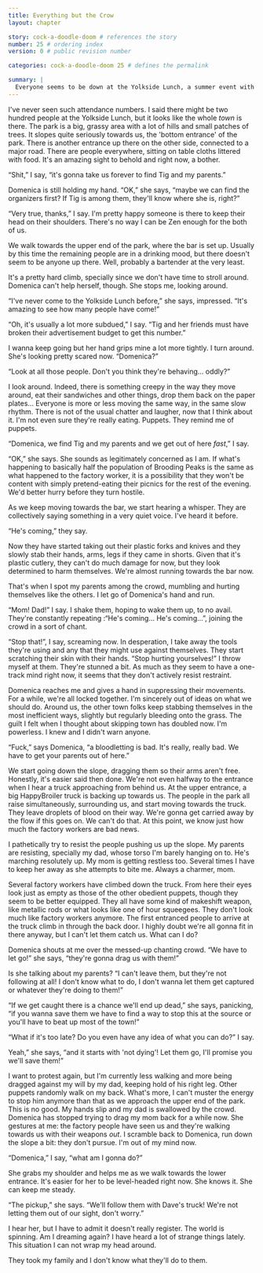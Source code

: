 ```yaml
---
title: Everything but the Crow
layout: chapter

story: cock-a-doodle-doom # references the story
number: 25 # ordering index
version: 0 # public revision number

categories: cock-a-doodle-doom 25 # defines the permalink

summary: |
  Everyone seems to be down at the Yolkside Lunch, a summer event with a collective picnic as the main attraction. Finding my parents and Tig in the crowd is probably not gonna be a walk in the park.
---
```

I've never seen such attendance numbers. I said there might be two hundred people at the Yolkside Lunch, but it looks like the whole *town* is there. The park is a big, grassy area with a lot of hills and small patches of trees. It slopes quite seriously towards us, the 'bottom entrance' of the park. There is another entrance up there on the other side, connected to a major road. There are people everywhere, sitting on table cloths littered with food. It's an amazing sight to behold and right now, a bother.

“Shit,” I say, “it's gonna take us forever to find Tig and my parents.”

Domenica is still holding my hand. “OK,” she says, “maybe we can find the organizers first? If Tig is among them, they'll know where she is, right?”

“Very true, thanks,” I say. I'm pretty happy someone is there to keep their head on their shoulders. There's no way I can be Zen enough for the both of us.

We walk towards the upper end of the park, where the bar is set up. Usually by this time the remaining people are in a drinking mood, but there doesn't seem to be anyone up there. Well, probably a bartender at the very least.

It's a pretty hard climb, specially since we don't have time to stroll around. Domenica can't help herself, though. She stops me, looking around.

“I've never come to the Yolkside Lunch before,” she says, impressed. “It's amazing to see how many people have come!”

“Oh, it's usually a lot more subdued,” I say. “Tig and her friends must have broken their advertisement budget to get this number.”

I wanna keep going but her hand grips mine a lot more tightly. I turn around. She's looking pretty scared now. “Domenica?”

“Look at all those people. Don't you think they're behaving… oddly?”

I look around. Indeed, there is something creepy in the way they move around, eat their sandwiches and other things, drop them back on the paper plates… Everyone is more or less moving the same way, in the same slow rhythm. There is not of the usual chatter and laugher, now that I think about it. I'm not even sure they're really eating. Puppets. They remind me of puppets.

“Domenica, we find Tig and my parents and we get out of here *fast*,” I say.

“OK,” she says. She sounds as legitimately concerned as I am. If what's happening to basically half the population of Brooding Peaks is the same as what happened to the factory worker, it is a possibility that they won't be content with simply pretend-eating their picnics for the rest of the evening. We'd better hurry before they turn hostile.

As we keep moving towards the bar, we start hearing a whisper. They are collectively saying something in a very quiet voice. I've heard it before.

“He's coming,” they say.

Now they have started taking out their plastic forks and knives and they slowly stab their hands, arms, legs if they came in shorts. Given that it's plastic cutlery, they can't do much damage for now, but they look determined to harm themselves. We're almost running towards the bar now.

That's when I spot my parents among the crowd, mumbling and hurting themselves like the others. I let go of Domenica's hand and run.

“Mom! Dad!” I say. I shake them, hoping to wake them up, to no avail. They're constantly repeating :“He's coming… He's coming…”, joining the crowd in a sort of chant.

“Stop that!”, I say, screaming now. In desperation, I take away the tools they're using and any that they might use against themselves. They start scratching their skin with their hands. “Stop hurting yourselves!” I throw myself at them. They're stunned a bit. As much as they seem to have a one-track mind right now, it seems that they don't actively resist restraint.

Domenica reaches me and gives a hand in suppressing their movements. For a while, we're all locked together. I'm sincerely out of ideas on what we should do. Around us, the other town folks keep stabbing themselves in the most inefficient ways, slightly but regularly bleeding onto the grass. The guilt I felt when I thought about skipping town has doubled now. I'm powerless. I knew and I didn't warn anyone.

“Fuck,” says Domenica, “a bloodletting is bad. It's really, really bad. We have to get your parents out of here.”

We start going down the slope, dragging them so their arms aren't free. Honestly, it's easier said then done. We're not even halfway to the entrance when I hear a truck approaching from behind us. At the upper entrance, a big HappyBroiler truck is backing up towards us. The people in the park all raise simultaneously, surrounding us, and start moving towards the truck. They leave droplets of blood on their way. We're gonna get carried away by the flow if this goes on. We can't do that. At this point, we know just how much the factory workers are bad news.

I pathetically try to resist the people pushing us up the slope. My parents are resisting, specially my dad, whose torso I'm barely hanging on to. He's marching resolutely up. My mom is getting restless too. Several times I have to keep her away as she attempts to bite me. Always a charmer, mom.

Several factory workers have climbed down the truck. From here their eyes look just as empty as those of the other obedient puppets, though they seem to be better equipped. They all have some kind of makeshift weapon, like metallic rods or what looks like one of hour squeegees. They don't look much like factory workers anymore. The first entranced people to arrive at the truck climb in through the back door. I highly doubt we're all gonna fit in there anyway, but I can't let them catch us. What can I do?

Domenica shouts at me over the messed-up chanting crowd. “We have to let go!” she says, “they're gonna drag us with them!”

Is she talking about my parents? “I can't leave them, but they're not following at all! I don't know what to do, I don't wanna let them get captured or whatever they're doing to them!”

“If we get caught there is a chance we'll end up dead,” she says, panicking, “if you wanna save them we have to find a way to stop this at the source or you'll have to beat up most of the town!”

“What if it's too late? Do you even have any idea of what you can do?” I say.

Yeah,” she says, “and it starts with 'not dying'! Let them go, I'll promise you we'll save them!”

I want to protest again, but I'm currently less walking and more being dragged against my will by my dad, keeping hold of his right leg. Other puppets randomly walk on my back. What's more, I can't muster the energy to stop him anymore than that as we approach the upper end of the park. This is no good. My hands slip and my dad is swallowed by the crowd. Domenica has stopped trying to drag my mom back for a while now. She gestures at me: the factory people have seen us and they're walking towards us with their weapons *out*. I scramble back to Domenica, run down the slope a bit: they don't pursue. I'm out of my mind now.

“Domenica,” I say, “what am I gonna do?”

She grabs my shoulder and helps me as we walk towards the lower entrance. It's easier for her to be level-headed right now. She knows it. She can keep me steady.

“The pickup,” she says. “We'll follow them with Dave's truck! We're not letting them out of our sight, don't worry.”

I hear her, but I have to admit it doesn't really register. The world is spinning. Am I dreaming again? I have heard a lot of strange things lately. This situation I can not wrap my head around.

They took my family and I don't know what they'll do to them.
